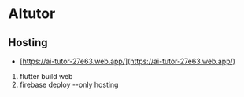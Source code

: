 # AItutor

## Hosting
- [https://ai-tutor-27e63.web.app/](https://ai-tutor-27e63.web.app/)

1. flutter build web 
2. firebase deploy --only hosting